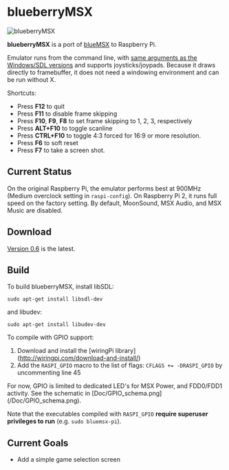 blueberryMSX
============
![blueberryMSX](http://i.imgur.com/Tnq9vSY.png "blueberry")

**blueberryMSX** is a port of [blueMSX][1] to Raspberry Pi.

Emulator runs from the command line, with [same arguments as the Windows/SDL versions][2] and supports joysticks/joypads. Because it draws directly to framebuffer, it does not need a windowing environment and can be run without X.

Shortcuts:

* Press **F12** to quit
* Press **F11** to disable frame skipping
* Press **F10**, **F9**, **F8** to set frame skipping to 1, 2, 3, respectively
* Press **ALT+F10** to toggle scanline
* Press **CTRL+F10** to toggle 4:3 forced for 16:9 or more resolution.
* Press **F6** to soft reset
* Press **F7** to take a screen shot.

Current Status
--------------

On the original Raspberry Pi, the emulator performs best at 900MHz (Medium overclock setting in `raspi-config`). On Raspberry Pi 2, it runs full speed on the factory setting.
By default, MoonSound, MSX Audio, and MSX Music are disabled.

Download
--------

[Version 0.6](https://github.com/pokebyte/blueberryMSX/releases/tag/v0.6) is the latest.

Build
--------
To build blueberryMSX, install libSDL:

`sudo apt-get install libsdl-dev`

and libudev:

`sudo apt-get install libudev-dev`
 
To compile with GPIO support:

1. Download and install the [wiringPi library] (http://wiringpi.com/download-and-install/)
2. Add the `RASPI_GPIO` macro to the list of flags: `CFLAGS += -DRASPI_GPIO` by uncommenting line 45

For now, GPIO is limited to dedicated LED's for MSX Power, and FDD0/FDD1 activity. See the schematic in [Doc/GPIO_schema.png] (/Doc/GPIO_schema.png).

Note that the executables compiled with `RASPI_GPIO` **require superuser privileges to run** (e.g. `sudo bluemsx-pi`).

Current Goals
------------

* Add a simple game selection screen

[1]: http://bluemsx.com/
[2]: http://www.msxblue.com/manual/commandlineargs_c.htm
